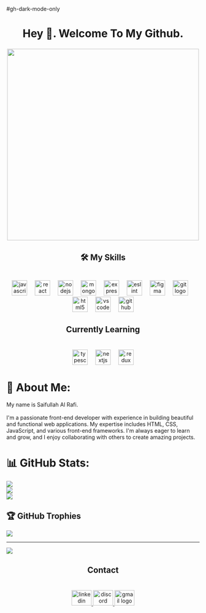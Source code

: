 #gh-dark-mode-only
<h1 align="center">Hey 👋. Welcome To My Github.</h1>

###

<div align="center">
  <img height="500" src="https://i.ibb.co/09KRV9P/myGithub.jpg"  />
</div>



<h2 align="center">🛠️ My Skills</h2>

###

<br clear="both">

<div align="center">
  <img src="https://cdn.jsdelivr.net/gh/devicons/devicon/icons/javascript/javascript-plain.svg" height="40" alt="javascript logo"  />
  <img width="12" />
  <img src="https://cdn.jsdelivr.net/gh/devicons/devicon/icons/react/react-original.svg" height="40" alt="react logo"  />
  <img width="12" />
  <img src="https://cdn.jsdelivr.net/gh/devicons/devicon/icons/nodejs/nodejs-original.svg" height="40" alt="nodejs logo"  />
  <img width="12" />
  <img src="https://cdn.jsdelivr.net/gh/devicons/devicon/icons/mongodb/mongodb-original.svg" height="40" alt="mongodb logo"  />
  <img width="12" />
  <img src="https://skillicons.dev/icons?i=express" height="40" alt="express logo"  />
  <img width="12" />
  <img src="https://cdn.jsdelivr.net/gh/devicons/devicon/icons/eslint/eslint-original.svg" height="40" alt="eslint logo"  />
  <img width="12" />
  <img src="https://cdn.jsdelivr.net/gh/devicons/devicon/icons/figma/figma-original.svg" height="40" alt="figma logo"  />
  <img width="12" />
  <img src="https://cdn.jsdelivr.net/gh/devicons/devicon/icons/git/git-original.svg" height="40" alt="git logo"  />
  <img width="12" />
  <img src="https://cdn.jsdelivr.net/gh/devicons/devicon/icons/html5/html5-original.svg" height="40" alt="html5 logo"  />
 
  <img width="12" />
  <img src="https://cdn.jsdelivr.net/gh/devicons/devicon/icons/vscode/vscode-original.svg" height="40" alt="vscode logo"  />
  <img width="12" />
  <img src="https://skillicons.dev/icons?i=github" height="40" alt="github logo"  />
</div>

###

<h2 align="center">Currently Learning</h2>

###

<br clear="both">

<div align="center">
  <img src="https://cdn.jsdelivr.net/gh/devicons/devicon/icons/typescript/typescript-original.svg" height="40" alt="typescript logo"  />
  <img width="12" />
  <img src="https://cdn.jsdelivr.net/gh/devicons/devicon/icons/nextjs/nextjs-original.svg" height="40" alt="nextjs logo"  />
 <img width="12" />
  <img src="https://cdn.jsdelivr.net/gh/devicons/devicon/icons/redux/redux-original.svg" height="40" alt="redux logo"  />
</div>








# 💫 About Me:
My name is Saifullah Al Rafi.<br><br>I'm a passionate front-end developer with experience in building beautiful and functional web applications. My expertise includes HTML, CSS, JavaScript, and various front-end frameworks. I'm always eager to learn and grow, and I enjoy collaborating with others to create amazing projects.

# 📊 GitHub Stats:
![](https://github-readme-stats.vercel.app/api?username=saifullah-10&theme=dark&hide_border=false&include_all_commits=true&count_private=true)<br/>
![](https://github-readme-streak-stats.herokuapp.com/?user=saifullah-10&theme=dark&hide_border=false)<br/>
![](https://github-readme-stats.vercel.app/api/top-langs/?username=saifullah-10&theme=dark&hide_border=false&include_all_commits=true&count_private=true&layout=compact)

## 🏆 GitHub Trophies
![](https://github-profile-trophy.vercel.app/?username=saifullah-10&theme=radical&no-frame=false&no-bg=true&margin-w=4)

---
[![](https://visitcount.itsvg.in/api?id=saifullah-10&icon=0&color=0)](https://visitcount.itsvg.in)

<!-- Proudly created with GPRM ( https://gprm.itsvg.in ) -->













###

<h2 align="center">Contact</h2>

###

<br clear="both">

<div align="center">
  <a href="https://www.linkedin.com/in/saifullahalrafi/" target="_blank">
    <img src="https://raw.githubusercontent.com/maurodesouza/profile-readme-generator/master/src/assets/icons/social/linkedin/default.svg" width="52" height="40" alt="linkedin logo"  />
  </a>
  <a href="_al.rafi" target="_blank">
    <img src="https://raw.githubusercontent.com/maurodesouza/profile-readme-generator/master/src/assets/icons/social/discord/default.svg" width="52" height="40" alt="discord logo"  />
  </a>
  <a href="saiffullah.bus@gmail.com" target="_blank">
    <img src="https://raw.githubusercontent.com/maurodesouza/profile-readme-generator/master/src/assets/icons/social/gmail/default.svg" width="52" height="40" alt="gmail logo"  />
  </a>
</div>

###

